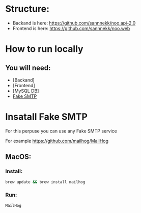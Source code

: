 # Structure:
* Backand is here: https://github.com/sannnekk/noo.api-2.0
* Frontend is here: https://github.com/sannnekk/noo.web
# How to run locally
## You will need:
* [Backand]
* [Frontend]
* [MySQL DB]
* [Fake SMTP](#Insatall-Fake-SMTP)

# Insatall Fake SMTP
For this perpuse you can use any Fake SMTP service

For example https://github.com/mailhog/MailHog
## MacOS:
### Install:
```sh
brew update && brew install mailhog
```
### Run:
```sh
MailHog
```
